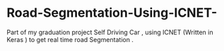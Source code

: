 # Road-Segmentation-Using-ICNET-
Part of my graduation project Self Driving Car , using ICNET (Written in Keras ) to get real time road Segmentation .
